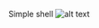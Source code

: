 Simple shell
![alt text](https://s3.amazonaws.com/intranet-projects-files/holbertonschool-low_level_programming/235/shell.jpeg)
